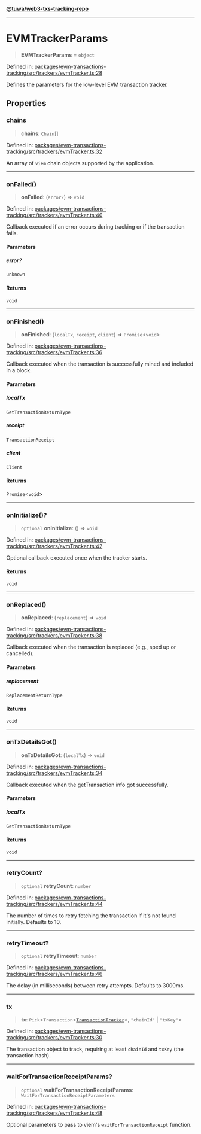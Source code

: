 [**@tuwa/web3-txs-tracking-repo**](../../../README.md)

***

# EVMTrackerParams

> **EVMTrackerParams** = `object`

Defined in: [packages/evm-transactions-tracking/src/trackers/evmTracker.ts:28](https://github.com/TuwaIO/web3-transactions-tracking/blob/c00dfab7739fc95457ad32909e117b091845b823/packages/evm-transactions-tracking/src/trackers/evmTracker.ts#L28)

Defines the parameters for the low-level EVM transaction tracker.

## Properties

### chains

> **chains**: `Chain`[]

Defined in: [packages/evm-transactions-tracking/src/trackers/evmTracker.ts:32](https://github.com/TuwaIO/web3-transactions-tracking/blob/c00dfab7739fc95457ad32909e117b091845b823/packages/evm-transactions-tracking/src/trackers/evmTracker.ts#L32)

An array of `viem` chain objects supported by the application.

***

### onFailed()

> **onFailed**: (`error?`) => `void`

Defined in: [packages/evm-transactions-tracking/src/trackers/evmTracker.ts:40](https://github.com/TuwaIO/web3-transactions-tracking/blob/c00dfab7739fc95457ad32909e117b091845b823/packages/evm-transactions-tracking/src/trackers/evmTracker.ts#L40)

Callback executed if an error occurs during tracking or if the transaction fails.

#### Parameters

##### error?

`unknown`

#### Returns

`void`

***

### onFinished()

> **onFinished**: (`localTx`, `receipt`, `client`) => `Promise`\<`void`\>

Defined in: [packages/evm-transactions-tracking/src/trackers/evmTracker.ts:36](https://github.com/TuwaIO/web3-transactions-tracking/blob/c00dfab7739fc95457ad32909e117b091845b823/packages/evm-transactions-tracking/src/trackers/evmTracker.ts#L36)

Callback executed when the transaction is successfully mined and included in a block.

#### Parameters

##### localTx

`GetTransactionReturnType`

##### receipt

`TransactionReceipt`

##### client

`Client`

#### Returns

`Promise`\<`void`\>

***

### onInitialize()?

> `optional` **onInitialize**: () => `void`

Defined in: [packages/evm-transactions-tracking/src/trackers/evmTracker.ts:42](https://github.com/TuwaIO/web3-transactions-tracking/blob/c00dfab7739fc95457ad32909e117b091845b823/packages/evm-transactions-tracking/src/trackers/evmTracker.ts#L42)

Optional callback executed once when the tracker starts.

#### Returns

`void`

***

### onReplaced()

> **onReplaced**: (`replacement`) => `void`

Defined in: [packages/evm-transactions-tracking/src/trackers/evmTracker.ts:38](https://github.com/TuwaIO/web3-transactions-tracking/blob/c00dfab7739fc95457ad32909e117b091845b823/packages/evm-transactions-tracking/src/trackers/evmTracker.ts#L38)

Callback executed when the transaction is replaced (e.g., sped up or cancelled).

#### Parameters

##### replacement

`ReplacementReturnType`

#### Returns

`void`

***

### onTxDetailsGot()

> **onTxDetailsGot**: (`localTx`) => `void`

Defined in: [packages/evm-transactions-tracking/src/trackers/evmTracker.ts:34](https://github.com/TuwaIO/web3-transactions-tracking/blob/c00dfab7739fc95457ad32909e117b091845b823/packages/evm-transactions-tracking/src/trackers/evmTracker.ts#L34)

Callback executed when the getTransaction info got successfully.

#### Parameters

##### localTx

`GetTransactionReturnType`

#### Returns

`void`

***

### retryCount?

> `optional` **retryCount**: `number`

Defined in: [packages/evm-transactions-tracking/src/trackers/evmTracker.ts:44](https://github.com/TuwaIO/web3-transactions-tracking/blob/c00dfab7739fc95457ad32909e117b091845b823/packages/evm-transactions-tracking/src/trackers/evmTracker.ts#L44)

The number of times to retry fetching the transaction if it's not found initially. Defaults to 10.

***

### retryTimeout?

> `optional` **retryTimeout**: `number`

Defined in: [packages/evm-transactions-tracking/src/trackers/evmTracker.ts:46](https://github.com/TuwaIO/web3-transactions-tracking/blob/c00dfab7739fc95457ad32909e117b091845b823/packages/evm-transactions-tracking/src/trackers/evmTracker.ts#L46)

The delay (in milliseconds) between retry attempts. Defaults to 3000ms.

***

### tx

> **tx**: `Pick`\<`Transaction`\<[`TransactionTracker`](../enumerations/TransactionTracker.md)\>, `"chainId"` \| `"txKey"`\>

Defined in: [packages/evm-transactions-tracking/src/trackers/evmTracker.ts:30](https://github.com/TuwaIO/web3-transactions-tracking/blob/c00dfab7739fc95457ad32909e117b091845b823/packages/evm-transactions-tracking/src/trackers/evmTracker.ts#L30)

The transaction object to track, requiring at least `chainId` and `txKey` (the transaction hash).

***

### waitForTransactionReceiptParams?

> `optional` **waitForTransactionReceiptParams**: `WaitForTransactionReceiptParameters`

Defined in: [packages/evm-transactions-tracking/src/trackers/evmTracker.ts:48](https://github.com/TuwaIO/web3-transactions-tracking/blob/c00dfab7739fc95457ad32909e117b091845b823/packages/evm-transactions-tracking/src/trackers/evmTracker.ts#L48)

Optional parameters to pass to viem's `waitForTransactionReceipt` function.
